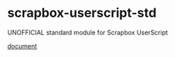 # scrapbox-userscript-std

UNOFFICIAL standard module for Scrapbox UserScript

[document](https://doc.deno.land/https://raw.githubusercontent.com/takker99/scrapbox-userscript-std/0.13.0/mod.ts)
